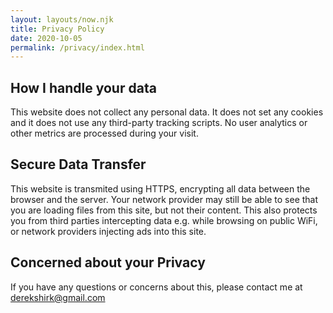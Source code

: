 ```yaml
---
layout: layouts/now.njk
title: Privacy Policy
date: 2020-10-05
permalink: /privacy/index.html
---
```



## How I handle your data

This website does not collect any personal data. It does not set any cookies and it does not use any third-party tracking scripts. No user analytics or other metrics are processed during your visit.


## Secure Data Transfer

This website is transmited using HTTPS, encrypting all data between the browser and the server. Your network provider may still be able to see that you are loading files from this site, but not their content. This also protects you from third parties intercepting data e.g. while browsing on public WiFi, or network providers injecting ads into this site.

## Concerned about your Privacy

If you have any questions or concerns about this,
please contact me at [derekshirk@gmail.com](mailto:derekshirk@gmail.com)